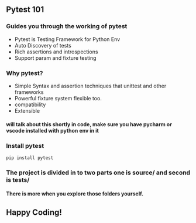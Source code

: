 ## Pytest 101

### Guides you through the working of pytest 

- Pytest is Testing Framework for Python Env
- Auto Discovery of tests
- Rich assertions and introspections
- Support param and fixture testing  

### Why pytest? 

- Simple Syntax and assertion techniques that unittest and other frameworks
- Powerful fixture system flexible too.
- compatibility
- Extensible 

#### will talk about this shortly in code, make sure you have pycharm or vscode installed with python env in it


### Install pytest

```pip install pytest```

### The project is divided in to two parts one is source/ and second is tests/
#### There is more when you explore those folders yourself.

## Happy Coding!

